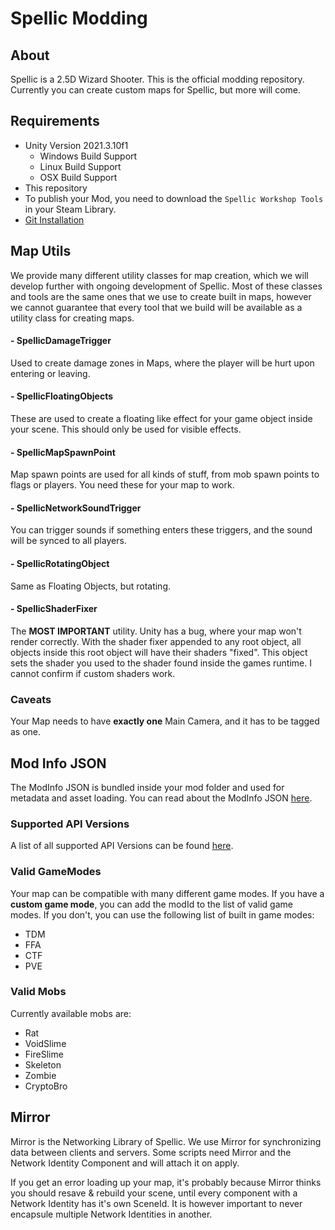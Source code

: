 # Spellic Modding
## About
Spellic is a 2.5D Wizard Shooter. This is the official modding repository. Currently you can create custom maps for Spellic, but more will come.
## Requirements
- Unity Version 2021.3.10f1
  - Windows Build Support
  - Linux Build Support
  - OSX Build Support
- This repository
- To publish your Mod, you need to download the `Spellic Workshop Tools` in your Steam Library.
- [Git Installation](https://git-scm.com/downloads)

## Map Utils
We provide many different utility classes for map creation, which we will develop further with ongoing development of Spellic. Most of these classes and tools are the same ones that we use to create built in maps, however we cannot guarantee that every tool that we build will be available as a utility class for creating maps.

#### - SpellicDamageTrigger
Used to create damage zones in Maps, where the player will be hurt upon entering or leaving.
#### - SpellicFloatingObjects
These are used to create a floating like effect for your game object inside your scene. This should only be used for visible effects.
#### - SpellicMapSpawnPoint
Map spawn points are used for all kinds of stuff, from mob spawn points to flags or players. You need these for your map to work.
#### - SpellicNetworkSoundTrigger
You can trigger sounds if something enters these triggers, and the sound will be synced to all players.
#### - SpellicRotatingObject
Same as Floating Objects, but rotating.
#### - SpellicShaderFixer
The **MOST IMPORTANT** utility. Unity has a bug, where your map won't render correctly. With the shader fixer appended to any root object, all objects inside this root object will have their shaders "fixed". This object sets the shader you used to the shader found inside the games runtime. I cannot confirm if custom shaders work.
### Caveats
Your Map needs to have **exactly one** Main Camera, and it has to be tagged as one.
## Mod Info JSON
The ModInfo JSON is bundled inside your mod folder and used for metadata and asset loading.
You can read about the ModInfo JSON [here](docs/0.4.0/Json_API_0.4.0.md).
### Supported API Versions
A list of all supported API Versions can be found [here](docs/API_VERSIONS.md).

### Valid GameModes
Your map can be compatible with many different game modes. If you have a **custom game mode**, you can add the modId to the list of valid game modes. If you don't, you can use the following list of built in game modes:
- TDM
- FFA
- CTF
- PVE

### Valid Mobs
Currently available mobs are:
- Rat
- VoidSlime
- FireSlime
- Skeleton
- Zombie
- CryptoBro

## Mirror
Mirror is the Networking Library of Spellic. We use Mirror for synchronizing data between clients and servers. Some scripts need Mirror and the Network Identity Component and will attach it on apply.

If you get an error loading up your map, it's probably because Mirror thinks you should resave & rebuild your scene, until every component with a Network Identity has it's own SceneId. It is however important to never encapsule multiple Network Identities in another.